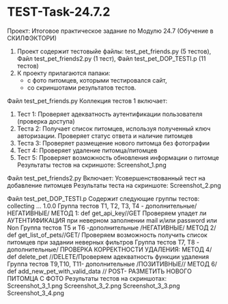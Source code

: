 # TEST-Task-24.7.2
Проект: Итоговое практическое задание по Модулю 24.7 (Обучение в СКИЛФЭКТОРИ)
1) Проект содержит тестовыйе файлы: test_pet_friends.py (5 тестов), Файл test_pet_friends2.py (1 тест), 
Файл test_pet_DOP_TESTI.p (11 тестов)
2) К проекту прилагаются папаки:
   - с фото питомцев, которыми тестировался сайт,
   - со скриншотами результатов тестов.

Файл test_pet_friends.py
Коллекция тестов  1  включает:
1) Тест 1: Проверяет адекватность  аутентификации пользователя (проверка доступа)
2) Теста 2: Получает список питомцев, используя полученный ключ авторизации.  Проверяет статус ответа и наличие питомцев
3) Теста 3: Проверяет размещение нового питомца без фотографии
4) Тест 4: Проверяет удаление питомца/питомцев
5) Тест 5: Проверяет возможность обновления информации о питомце
Результаты тестов на скриншоте:
Screenshot_1.png

Файл test_pet_friends2.py
Включает:
Усовершенствованный тест на добавление питомцев
Результаты теста на скриншоте:
Screenshot_2.png

Файл test_pet_DOP_TESTI.p
Содержит следующие группы тестов:
collecting ... 1.0.0
Группа тестов Т1, T2, T3, Т4 - дополнительные/НЕГАТИВНЫЕ/ МЕТОД 1: def get_api_key//GET Проверяем упадет ли АУТЕНТИФИКАЦИЯ при неверном заполнении mail и/или password или Non
Группа тестов Т5 и Т6 -дополнительные /НЕГАТИВНЫЕ/ МЕТОД 2/ def get_list_of_pets//GET/ Проверяем возможность получить список питомцев при задании неверных фильтров
Группа тестов Т7, T8 - дополнительные/ ПРОВЕРКА КОРРЕКТНОСТИ УДАЛЕНИЯ: МЕТОД 4/  def delete_pet //DELETE/Проверяем адекватность функции удаления
Группа тестов Т9,T10, T11- дополнительные /ПОЗИТИВНЫЕ// МЕТОД 6/  def add_new_pet_with_valid_data // POST- РАЗМЕТИТЬ НОВОГО ПИТОМЦА С ФОТО
Результаты тестов на скриншотах:
Screenshot_3_1.png
Screenshot_3_2.png
Screenshot_3_3.png
Screenshot_3_4.png
